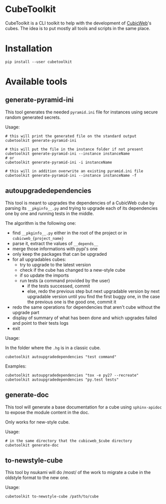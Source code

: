 CubeToolkit
===========

CubeToolkit is a CLI toolkit to help with the development of
[CubicWeb](https://www.cubicweb.org/)'s cubes. The idea is to put mostly all
tools and scripts in the same place.

Installation
============

    pip install --user cubetoolkit

Available tools
===============

generate-pyramid-ini
--------------------

This tool generates the needed `pyramid.ini` file for instances using secure random generated secrets.

Usage:

    # this will print the generated file on the standard output
    cubetoolkit generate-pyramid-ini

    # this will put the file in the instance folder if not present
    cubetoolkit generate-pyramid-ini --instance instanceName
    # or
    cubetoolkit generate-pyramid-ini -i instanceName

    # this will in addition overwrite an existing pyramid.ini file
    cubetoolkit generate-pyramid-ini --instance instanceName -f

autoupgradedependencies
-----------------------

This tool is meant to upgrades the dependencies of a CubicWeb cube by parsing
its `__pkginfo__.py` and trying to upgrade each of its dependencies one by one
and running tests in the middle.

The algorithm is the following one:

* find `__pkginfo__.py` either in the root of the project or in `cubicweb_{project_name}`
* parse it, extract the values of `__depends__`
* merge those informations with pypi's one
* only keep the packages that can be upgraded
* for all upgradables cubes:
    * try to upgrade to the latest version
    * check if the cube has changed to a new-style cube
    * if so update the imports
    * run tests (a command provided by the user)
        * if the tests successed, commit
        * else, redo the previous step but next upgradable version by next upgradable version until you find the first buggy one, in the case the previous one is the good one, commit it
* redo the same operations for dependencies that aren't cube without the upgrade part
* display of summary of what has been done and which upgrades failed and point to their tests logs
* exit

Usage:

In the folder where the `.hg` is in a classic cube.

    cubetoolkit autoupgradedependencies "test command"

Examples:

    cubetoolkit autoupgradedependencies "tox -e py27 --recreate"
    cubetoolkit autoupgradedependencies "py.test tests"

generate-doc
------------

This tool will generate a base documentation for a cube using `sphinx-apidoc`
to expose the module content in the doc.

Only works for new-style cube.

Usage:

    # in the same directory that the cubicweb_$cube directory
    cubetoolkit generate-doc

to-newstyle-cube
----------------

This tool by nsukami will do /most/ of the work to migrate a cube in the
oldstyle format to the new one.

Usage:

    cubetoolkit to-newstyle-cube /path/to/cube
